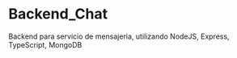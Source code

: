 # Backend_Chat
Backend para servicio de mensajeria, utilizando NodeJS, Express,  TypeScript, MongoDB
